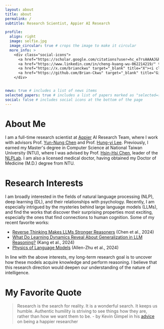 ```yaml
---
layout: about
title: about
permalink: /
subtitle: Research Scientist, Appier AI Research

profile:
  align: right
  image: selfie.jpg
  image_circular: true # crops the image to make it circular
  more_info: >
    <div class="social-icons">
      <a href="https://scholar.google.com/citations?user=hc_e7rsAAAAJ&hl=en" target="_blank" title="Google Scholar"><i class="ai ai-google-scholar"></i></a>
      <a href="https://www.linkedin.com/in/cheng-kuang-wu-062214219/" target="_blank" title="LinkedIn"><i class="fab fa-linkedin"></i></a>
      <a href="https://x.com/brianckwu" target="_blank" title="X"><i class="fab fa-x-twitter"></i></a>
      <a href="https://github.com/Brian-Ckwu" target="_blank" title="GitHub"><i class="fab fa-github"></i></a>
    </div>


news: true # includes a list of news items
selected_papers: true # includes a list of papers marked as "selected={true}"
social: false # includes social icons at the bottom of the page
---
```


# About Me
I am a full-time research scientist at [Appier](https://www.appier.com/en/) AI Research Team, where I work with advisors Prof. [Yun-Nung Chen](https://www.csie.ntu.edu.tw/~yvchen/) and Prof. [Hung-yi Lee](https://speech.ee.ntu.edu.tw/~hylee/index.php). Previously, I earned my Master's degree in Computer Science at National Taiwan University (NTU), where I was advised by Prof. [Hsin-Hsi Chen](https://scholar.google.com/citations?user=CRth4q4AAAAJ&hl=en), leader of the [NLPLab](https://nlg.csie.ntu.edu.tw/). I am also a licensed medical doctor, having obtained my Doctor of Medicine (M.D.) degree from NTU.

# Research Interests
I am broadly interested in the fields of natural language processing (NLP), deep learning (DL), and their relationships with psychology.
Recently, I am especially intrigued by the mysteries behind large language models (LLMs), and find the works that discover their surprising properties most exciting, especially the ones that find connections to human cognition.
Some of my recent favorite works:
- [Reverse Thinking Makes LLMs Stronger Reasoners](https://arxiv.org/abs/2411.19865) (Chen et al., 2024)
- [What Do Learning Dynamics Reveal About Generalization in LLM Reasoning?](https://arxiv.org/abs/2411.07681) (Kang et al., 2024)
- [Physics of Language Models](https://physics.allen-zhu.com/) (Allen-Zhu et al., 2024)

In line with the above interests, my long-term research goal is to uncover how these models acquire knowledge and perform reasoning.
I believe that this research direction would deepen our understanding of the nature of intelligence.

# My Favorite Quote
> Research is the search for reality. It is a wonderful search. It keeps us humble. Authentic humility is striving to see things how they are, rather than how we want them to be. - by Kevin Gimpel in his [advice](https://home.ttic.edu/~kgimpel/etc/phd-advice.pdf) on being a happier researcher
